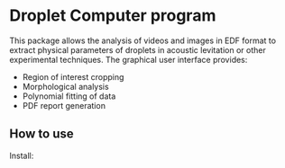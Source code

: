 # Droplet Computer program

This package allows the analysis of videos and images in EDF format to extract 
physical parameters of droplets in acoustic levitation or other experimental techniques. 
The graphical user interface provides:

- Region of interest cropping  
- Morphological analysis  
- Polynomial fitting of data  
- PDF report generation  

## How to use

Install: